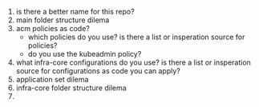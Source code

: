 1. is there a better name for this repo?
2. main folder structure dilema
3. acm policies as code?
    * which policies do you use? is there a list or insperation source for policies?
    * do you use the kubeadmin policy?
4. what infra-core configurations do you use? is there a list or insperation source for configurations as code you can apply?
5. application set dilema
6. infra-core folder structure dilema
7. 